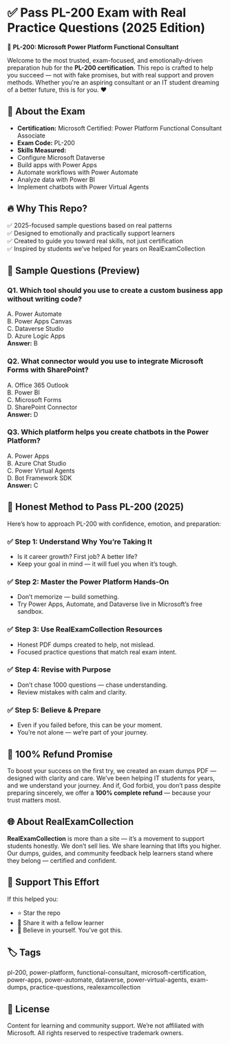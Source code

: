 # ✅ Pass PL-200 Exam with Real Practice Questions (2025 Edition)

🎯 **PL-200: Microsoft Power Platform Functional Consultant**

Welcome to the most trusted, exam-focused, and emotionally-driven preparation hub for the **PL-200 certification**. This repo is crafted to help you succeed — not with fake promises, but with real support and proven methods. Whether you're an aspiring consultant or an IT student dreaming of a better future, this is for you. ❤️

## 📘 About the Exam

- **Certification:** Microsoft Certified: Power Platform Functional Consultant Associate  
- **Exam Code:** PL-200  
- **Skills Measured:**
- Configure Microsoft Dataverse
- Build apps with Power Apps
- Automate workflows with Power Automate
- Analyze data with Power BI
- Implement chatbots with Power Virtual Agents

## 🔥 Why This Repo?

✅ 2025-focused sample questions based on real patterns  
✅ Designed to emotionally and practically support learners  
✅ Created to guide you toward real skills, not just certification  
✅ Inspired by students we’ve helped for years on RealExamCollection

## 📝 Sample Questions (Preview)

### Q1. Which tool should you use to create a custom business app without writing code?
A. Power Automate  
B. Power Apps Canvas  
C. Dataverse Studio  
D. Azure Logic Apps  
**Answer:** B

### Q2. What connector would you use to integrate Microsoft Forms with SharePoint?
A. Office 365 Outlook  
B. Power BI  
C. Microsoft Forms  
D. SharePoint Connector  
**Answer:** D

### Q3. Which platform helps you create chatbots in the Power Platform?
A. Power Apps  
B. Azure Chat Studio  
C. Power Virtual Agents  
D. Bot Framework SDK  
**Answer:** C

## 🧠 Honest Method to Pass PL-200 (2025)

Here’s how to approach PL-200 with confidence, emotion, and preparation:

### ✅ Step 1: Understand Why You’re Taking It
- Is it career growth? First job? A better life?
- Keep your goal in mind — it will fuel you when it’s tough.

### ✅ Step 2: Master the Power Platform Hands-On
- Don’t memorize — build something.
- Try Power Apps, Automate, and Dataverse live in Microsoft’s free sandbox.

### ✅ Step 3: Use RealExamCollection Resources
- Honest PDF dumps created to help, not mislead.
- Focused practice questions that match real exam intent.

### ✅ Step 4: Revise with Purpose
- Don’t chase 1000 questions — chase understanding.
- Review mistakes with calm and clarity.

### ✅ Step 5: Believe & Prepare
- Even if you failed before, this can be your moment.
- You’re not alone — we’re part of your journey.

## 💸 100% Refund Promise

To boost your success on the first try, we created an exam dumps PDF — designed with clarity and care. We’ve been helping IT students for years, and we understand your journey. And if, God forbid, you don’t pass despite preparing sincerely, we offer a **100% complete refund** — because your trust matters most.

## 🌐 About RealExamCollection

**RealExamCollection** is more than a site — it’s a movement to support students honestly. We don’t sell lies. We share learning that lifts you higher. Our dumps, guides, and community feedback help learners stand where they belong — certified and confident.

## 🚀 Support This Effort

If this helped you:
- ⭐ Star the repo
- 🔁 Share it with a fellow learner
- 🧠 Believe in yourself. You’ve got this.

## 🏷️ Tags

pl-200, power-platform, functional-consultant, microsoft-certification, power-apps, power-automate, dataverse, power-virtual-agents, exam-dumps, practice-questions, realexamcollection

## 🔐 License

Content for learning and community support. We’re not affiliated with Microsoft. All rights reserved to respective trademark owners.
